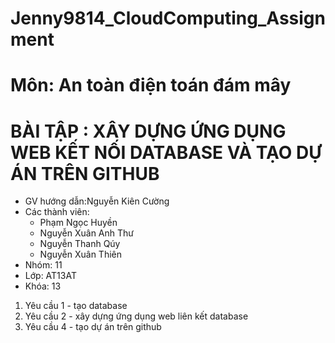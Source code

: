 # Jenny9814_CloudComputing_Assignment
# Môn: An toàn điện toán đám mây
# BÀI TẬP : XÂY DỰNG ỨNG DỤNG WEB KẾT NỐI DATABASE VÀ TẠO DỰ ÁN TRÊN GITHUB
- GV hướng dẫn:Nguyễn Kiên Cường
- Các thành viên:
  - Phạm Ngọc Huyền
  - Nguyễn Xuân Anh Thư
  - Nguyễn Thanh Qúy
  - Nguyễn Xuân Thiên
- Nhóm: 11
- Lớp: AT13AT
- Khóa: 13
1. Yêu cầu 1 - tạo database
2. Yêu cầu 2 - xây dựng ứng dụng web liên kết database
3. Yêu cầu 4 - tạo dự án trên github
